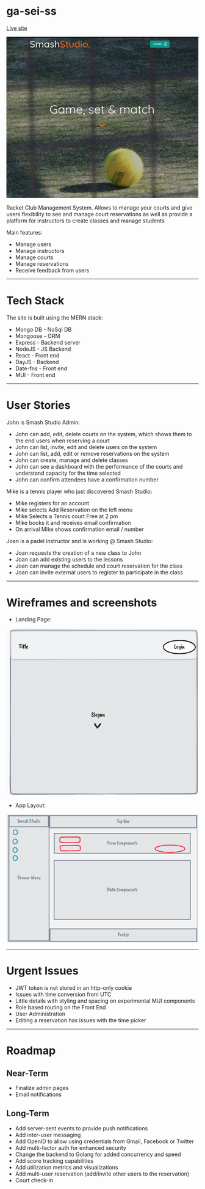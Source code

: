 # ga-sei-ss

[Live site](https://smash-studio.herokuapp.com/landing)

![Landing Page](ReadmeAssets/Landing.png)

Racket Club Management System.
Allows to manage your courts and give users flexibility to see and manage court reservations as well as provide a
platform for instructors to create classes and manage students

Main features:

- Manage users
- Manage instructors
- Manage courts
- Manage reservations
- Receive feedback from users

---

# Tech Stack

The site is built using the MERN stack:

- Mongo DB - NoSql DB
- Mongoose - ORM
- Express - Backend server
- NodeJS - JS Backend
- React - Front end
- DayJS - Backend
- Date-fns - Front end
- MUI - Front end

---

# User Stories

John is Smash Studio Admin:

- John can add, edit, delete courts on the system, which shows them to the end users when reserving a court
- John can list, invite, edit and delete users on the system
- John can list, add, edit or remove reservations on the system
- John can create, manage and delete classes
- John can see a dashboard with the performance of the courts and understand capacity for the time selected
- John can confirm attendees have a confirmation number

Mike is a tennis player who just discovered Smash Studio:

- Mike registers for an account
- Mike selects Add Reservation on the left menu
- Mike Selects a Tennis court Free at 2 pm
- Mike books it and receives email confirmation
- On arrival Mike shows confirmation email / number

Joan is a padel instructor and is working @ Smash Studio:

- Joan requests the creation of a new class to John
- Joan can add existing users to the lessons
- Joan can manage the schedule and court reservation for the class
- Joan can invite external users to register to participate in the class

---

# Wireframes and screenshots

- Landing Page:

![Landing Page](ReadmeAssets/LandingWire.png)

- App Layout:

![App Layout](ReadmeAssets/Layout.png)

---

# Urgent Issues

- JWT token is not stored in an http-only cookie
- Issues with time conversion from UTC
- Little details with styling and spacing on experimental MUI components
- Role based routing on the Front End
- User Administration
- Editing a reservation has issues with the time picker

---

# Roadmap

## Near-Term

- Finalize admin pages
- Email notifications

## Long-Term

- Add server-sent events to provide push notifications
- Add inter-user messaging
- Add OpenID to allow using credentials from Gmail, Facebook or Twitter
- Add multi-factor auth for enhanced security
- Change the backend to Golang for added concurrency and speed
- Add score tracking capabilities
- Add utilization metrics and visualizations
- Add multi-user reservation (add/invite other users to the reservation)
- Court check-in
